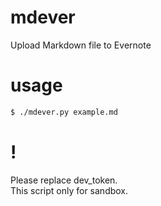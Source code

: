 # mdever
Upload Markdown file to Evernote

# usage
```bash
$ ./mdever.py example.md
```

# !
Please replace dev_token.  
This script only for sandbox.
